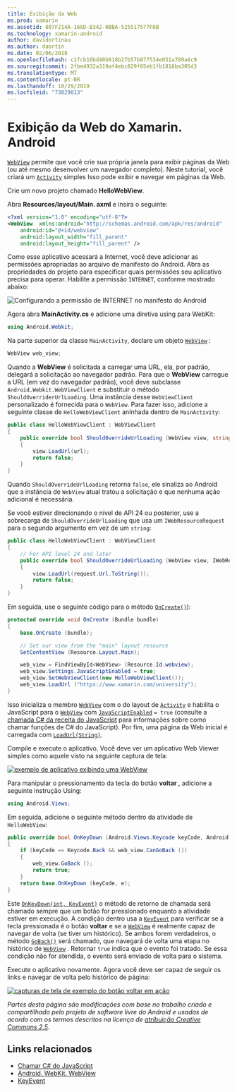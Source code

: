 ```yaml
---
title: Exibição da Web
ms.prod: xamarin
ms.assetid: 807F214A-166D-B342-0BBA-525517577F6B
ms.technology: xamarin-android
author: davidortinau
ms.author: daortin
ms.date: 02/06/2018
ms.openlocfilehash: c1fcb16bd40b818b27b57b877534e051a789a6c9
ms.sourcegitcommit: 2fbe4932a319af4ebc829f65eb1fb1816ba305d3
ms.translationtype: MT
ms.contentlocale: pt-BR
ms.lasthandoff: 10/29/2019
ms.locfileid: "73029013"
---
```

# <a name="xamarinandroid-web-view"></a>Exibição da Web do Xamarin. Android

[`WebView`](xref:Android.Webkit.WebView) permite que você crie sua própria janela para exibir páginas da Web (ou até mesmo desenvolver um navegador completo). Neste tutorial, você criará um [`Activity`](xref:Android.App.Activity) simples
Isso pode exibir e navegar em páginas da Web.

Crie um novo projeto chamado **HelloWebView**.

Abra **Resources/layout/Main. axml** e insira o seguinte:

```xml
<?xml version="1.0" encoding="utf-8"?>
<WebView  xmlns:android="http://schemas.android.com/apk/res/android"
    android:id="@+id/webview"
    android:layout_width="fill_parent"
    android:layout_height="fill_parent" />
```

Como esse aplicativo acessará a Internet, você deve adicionar as permissões apropriadas ao arquivo de manifesto do Android. Abra as propriedades do projeto para especificar quais permissões seu aplicativo precisa para operar. Habilite a permissão `INTERNET`, conforme mostrado abaixo:

![Configurando a permissão de INTERNET no manifesto do Android](web-view-images/01-set-internet-permissions.png)

Agora abra **MainActivity.cs** e adicione uma diretiva using para WebKit:

```csharp
using Android.Webkit;
```

Na parte superior da classe `MainActivity`, declare um objeto [`WebView`](xref:Android.Webkit.WebView) :

```csharp
WebView web_view;
```

Quando a **WebView** é solicitada a carregar uma URL, ela, por padrão, delegará a solicitação ao navegador padrão. Para que o **WebView** carregue a URL (em vez do navegador padrão), você deve subclasse `Android.Webkit.WebViewClient` e substituir o método `ShouldOverriderUrlLoading`. Uma instância desse `WebViewClient` personalizado é fornecida para o `WebView`. Para fazer isso, adicione a seguinte classe de `HelloWebViewClient` aninhada dentro de `MainActivity`:

```csharp
public class HelloWebViewClient : WebViewClient
{
    public override bool ShouldOverrideUrlLoading (WebView view, string url)
    {
        view.LoadUrl(url);
        return false;
    }
}
```

Quando `ShouldOverrideUrlLoading` retorna `false`, ele sinaliza ao Android que a instância de `WebView` atual tratou a solicitação e que nenhuma ação adicional é necessária. 

Se você estiver direcionando o nível de API 24 ou posterior, use a sobrecarga de `ShouldOverrideUrlLoading` que usa um `IWebResourceRequest` para o segundo argumento em vez de um `string`:

```csharp
public class HelloWebViewClient : WebViewClient
{
    // For API level 24 and later
    public override bool ShouldOverrideUrlLoading (WebView view, IWebResourceRequest request)
    {
        view.LoadUrl(request.Url.ToString());
        return false;
    }
}
```

Em seguida, use o seguinte código para o método [`OnCreate()`](xref:Android.App.Activity.OnCreate*)):

```csharp
protected override void OnCreate (Bundle bundle)
{
    base.OnCreate (bundle);

    // Set our view from the "main" layout resource
    SetContentView (Resource.Layout.Main);

    web_view = FindViewById<WebView> (Resource.Id.webview);
    web_view.Settings.JavaScriptEnabled = true;
    web_view.SetWebViewClient(new HelloWebViewClient());
    web_view.LoadUrl ("https://www.xamarin.com/university");
}
```

Isso inicializa o membro [`WebView`](xref:Android.Webkit.WebView) com o do layout de [`Activity`](xref:Android.App.Activity) e habilita o JavaScript para o [`WebView`](xref:Android.Webkit.WebView) com [`JavaScriptEnabled`](xref:Android.Webkit.WebSettings.JavaScriptEnabled)
`= true` (consulte a [chamada C\# da receita do JavaScript](https://github.com/xamarin/recipes/tree/master/Recipes/android/controls/webview/call_csharp_from_javascript) para informações sobre como chamar funções de C\# do JavaScript). Por fim, uma página da Web inicial é carregada com [`LoadUrl(String)`](xref:Android.Webkit.WebView).

Compile e execute o aplicativo. Você deve ver um aplicativo Web Viewer simples como aquele visto na seguinte captura de tela:

[![exemplo de aplicativo exibindo uma WebView](web-view-images/02-simple-webview-app-sml.png)](web-view-images/02-simple-webview-app.png#lightbox)

Para manipular o pressionamento da tecla do botão **voltar** , adicione a seguinte instrução Using:

```csharp
using Android.Views;
```

Em seguida, adicione o seguinte método dentro da atividade de `HelloWebView`:

```csharp
public override bool OnKeyDown (Android.Views.Keycode keyCode, Android.Views.KeyEvent e)
{
    if (keyCode == Keycode.Back && web_view.CanGoBack ())
    {
        web_view.GoBack ();
        return true;
    }
    return base.OnKeyDown (keyCode, e);
}
```

Este [`OnKeyDown(int, KeyEvent)`](xref:Android.App.Activity.OnKeyDown*)
o método de retorno de chamada será chamado sempre que um botão for pressionado enquanto a atividade estiver em execução. A condição dentro usa a [`KeyEvent`](xref:Android.Views.KeyEvent) para verificar se a tecla pressionada é o botão **voltar** e se a [`WebView`](xref:Android.Webkit.WebView) é realmente capaz de navegar de volta (se tiver um histórico). Se ambos forem verdadeiros, o método [`GoBack()`](xref:Android.Webkit.WebView.GoBack) será chamado, que navegará de volta uma etapa no histórico de [`WebView`](xref:Android.Webkit.WebView) . Retornar `true` indica que o evento foi tratado. Se essa condição não for atendida, o evento será enviado de volta para o sistema.

Execute o aplicativo novamente. Agora você deve ser capaz de seguir os links e navegar de volta pelo histórico de página:

[![capturas de tela de exemplo do botão voltar em ação](web-view-images/03-back-button-sml.png)](web-view-images/03-back-button.png#lightbox)

*Partes desta página são modificações com base no trabalho criado e compartilhado pelo projeto de software livre do Android e usadas de acordo com os termos descritos na licença de* [*atribuição
Creative Commons 2,5*](https://creativecommons.org/licenses/by/2.5/).

## <a name="related-links"></a>Links relacionados

- [Chamar C# do JavaScript](https://github.com/xamarin/recipes/tree/master/Recipes/android/controls/webview/call_csharp_from_javascript)
- [Android. WebKit. WebView](xref:Android.Webkit.WebView)
- [KeyEvent](xref:Android.Webkit.WebView)
